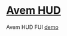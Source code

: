 # [Avem HUD](https://but0n.github.io/Avem_HUD/index.html)

Avem HUD FUI [demo](https://but0n.github.io/Avem_HUD/index.html)
